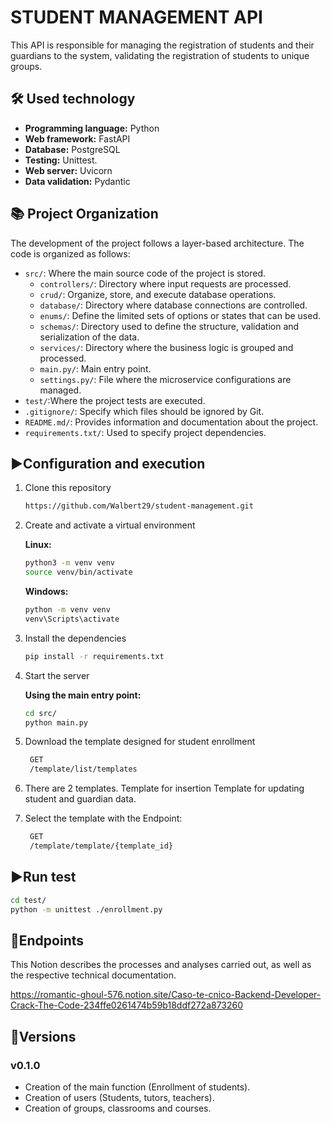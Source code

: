 # STUDENT MANAGEMENT API

This API is responsible for managing the registration of students and their guardians to the system, validating the registration of students to unique groups.

## 🛠 Used technology

- **Programming language:** Python
- **Web framework:** FastAPI
- **Database:** PostgreSQL 
- **Testing:** Unittest.
- **Web server:** Uvicorn
- **Data validation:** Pydantic

## 📚 Project Organization

The development of the project follows a layer-based architecture. The code is organized as follows:

- `src/`: Where the main source code of the project is stored.
    - `controllers/`: Directory where input requests are processed.
    - `crud/`: Organize, store, and execute database operations.
    - `database/`: Directory where database connections are controlled.
    - `enums/`: Define the limited sets of options or states that can be used.
    - `schemas/`: Directory used to define the structure, validation and serialization of the data.
    - `services/`: Directory where the business logic is grouped and processed.
    - `main.py/`: Main entry point.
    - `settings.py/`: File where the microservice configurations are managed.
- `test/`:Where the project tests are executed.
- `.gitignore/`: Specify which files should be ignored by Git.
- `README.md/`: Provides information and documentation about the project.
- `requirements.txt/`: Used to specify project dependencies.

## ▶️Configuration and execution

1. Clone this repository
    ```bash
    https://github.com/Walbert29/student-management.git
    ```
2. Create and activate a virtual environment

    **Linux:**
    
    ```bash
    python3 -m venv venv
    source venv/bin/activate
    ```

    **Windows:**

    ```bash
    python -m venv venv
    venv\Scripts\activate
    ```

3. Install the dependencies
    ```bash
    pip install -r requirements.txt
    ```
4. Start the server
    
    **Using the main entry point:**
    ```bash
    cd src/
    python main.py
    ```
5. Download the template designed for student enrollment
   ```bash
    GET
    /template/list/templates
    ```
6. There are 2 templates.
    Template for insertion
    Template for updating student and guardian data.
   
7. Select the template with the Endpoint:
   ```bash
    GET
    /template/template/{template_id}
   ```

## ▶️Run test
    
```bash
cd test/
python -m unittest ./enrollment.py
```

## 🏁Endpoints

This Notion describes the processes and analyses carried out, as well as the respective technical documentation.

https://romantic-ghoul-576.notion.site/Caso-te-cnico-Backend-Developer-Crack-The-Code-234ffe0261474b59b18ddf272a873260

## 📃Versions

### v0.1.0

- Creation of the main function (Enrollment of students).
- Creation of users (Students, tutors, teachers).
- Creation of groups, classrooms and courses.
